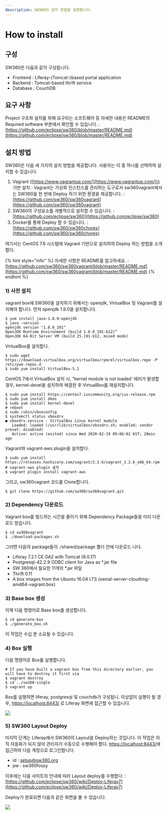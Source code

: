 ```yaml
---
description: SW360의 설치 방법을 설명합니다.
---
```


# How to install

## 구성

SW360은 다음과 같이 구성됩니다. 

* Frontend : Liferay-\(Tomcat-\)based portal application
* Backend : Tomcat-based thrift service
* Database : CouchDB

## 요구 사항

Project 구조와 설치를 위해 요구되는 소프트웨어 등 자세한 내용은 README의 Required software 부분에서 확인할 수 있습니다. : [https://github.com/eclipse/sw360/blob/master/README.md](https://github.com/eclipse/sw360/blob/master/README.md)

## 설치 방법

SW360은 다음 세 가지의 설치 방법을 제공합니다. 사용자는 이 중 하나를 선택하여 설치할 수 있습니다. 

1. Vagrant \([https://www.vagrantup.com/](https://www.vagrantup.com/)\) 기반 설치 : Vagrant는 가상화 인스턴스를 관리하는 도구로서 sw360vagrant에서는 SW360을 한 번에 Deploy 하기 위한 환경을 제공합니다. : [https://github.com/sw360/sw360vagrant](https://github.com/sw360/sw360vagrant)
2. SW360의 구성요소를 개별적으로 설치할 수 있습니다. : [https://github.com/eclipse/sw360](https://github.com/eclipse/sw360)
3. Docker를 통해 Deploy 할 수 있습니다. : [https://github.com/sw360/sw360chores](https://github.com/sw360/sw360chores)

여기서는 CentOS 7.6 시스템에 Vagrant 기반으로 설치하여 Deploy 하는 방법을 소개합다. 

{% hint style="info" %}
자세한 사항은 README를 참고하세요. : [https://github.com/sw360/sw360vagrant/blob/master/README.md](https://github.com/sw360/sw360vagrant/blob/master/README.md)
{% endhint %}

### 1\) 사전 설치

vagrant box에 SW360을 설치하기 위해서는 openjdk, VirtualBox 및 Vagrant를 설치해야 합니다. 먼저 openjdk 1.8.0을 설치합니다.

```text
$ yum install java-1.8.0-openjdk
$ java -version
openjdk version "1.8.0_191"
OpenJDK Runtime Environment (build 1.8.0_191-b12)”
OpenJDK 64-Bit Server VM (build 25.191-b12, mixed mode)
```

VirtualBox를 설치합다.

```text
$ sudo wget https://download.virtualbox.org/virtualbox/rpm/el/virtualbox.repo -P /etc/yum.repos.d
$ sudo yum install VirtualBox-5.2
```

CentOS 7에서 VirtualBox 설치 시, “kernel module is not loaded’ 에러가 발생할 경우, kernel-devel을 설치하여 해결한 후 VirtualBox를 재설치합니다.

```text
$ sudo yum install https://centos7.iuscommunity.org/ius-release.rpm
$ sudo yum install dkms
$ sudo yum install kernel-devel
# reboot
$ sudo /sbin/vboxconfig
$ systemctl status vboxdrv
● vboxdrv.service - VirtualBox Linux kernel module
   Loaded: loaded (/usr/lib/virtualbox/vboxdrv.sh; enabled; vendor preset: disabled)
   Active: active (exited) since Wed 2020-02-19 09:06:02 KST; 20min ago
```

Vagrant와 vagrant-aws plugin을 설치합다.

```text
$ sudo yum install https://releases.hashicorp.com/vagrant/2.2.6/vagrant_2.2.6_x86_64.rpm 
# vagrant-aws plugin 설치
$ vagrant plugin install vagrant-aws
```

그리고, sw360vagrant 코드를 Clone합니다.

```text
$ git clone https://github.com/sw360/sw360vagrant.git
```

### 2\) Dependency 다운로드

Vagrant box를 빌드하는 시간을 줄이기 위해 Dependency Package들을 미리 다운로드 받습니다.

```text
$ cd sw360vagrant
$ ./download-packages.sh
```

그러면 다음의 package들이 ./shared/package 폴더 안에 다운로드 니다.

* Liferay 7.2.1 CE GA2 with Tomcat \(9.0.17\)
* Postgresql-42.2.9 ODBC client for Java as \*.jar file
* SW 360에서 필요한 11개의 \*.jar 파일
* Thrift 0.11
* A box images from the Ubuntu 16.04 LTS \(xenial-server-cloudimg-amd64-vagrant.box\)

### **3\) Base box 생성**

이제 다음 명령어로 Base box를 생성합니다.

```text
$ cd generate-box
$ ./generate_box.sh
```

이 작업은 수십 분 소요될 수 있습니다. 

### 4\) Box 실행

다음 명령어로 Box를 실행합니다.

```text
# If you have built a vagrant box from this directory earlier, you will have to destroy it first via
$ vagrant destroy
$ cd ../sw360-single
$ vagrant up
```

Box를 실행하면 liferay, postgresql 및 couchdb가 구성됩니. 이상없이 실행이 될 경우, [https://localhost:8443/](https://localhost:8443/) 로 Liferay 화면에 접근할 수 있습니다.

![](https://lh6.googleusercontent.com/leof_ntxQlxjDeD91E7ZfwWY0ftUlD0D_L58AkeNJb_bEFFzKvuL28yzb4iIA6-bAuSfQydo-gVBlnn5EVGGBKcPh0-6Y7p2Qbar74qpB4uwa_nibrV535NJwEIpWXZPFeNUSRd-)

### 5\) SW360 Layout Deploy

마지막 단계는 Liferay에서 SW360의 Layout을 Deploy하는 것입니다. 이 작업은 아직 자동화가 되지 않아 관리자가 수동으로 수행해야 합다. [https://localhost:8443/](https://localhost:8443/)에 접근하여 다음 계정으로 로그인합니다. 

* id : [setup@sw360.org](mailto:setup@sw360.org)
* pw : sw360fossy

이후에는 다음 사이트의 안내에 따라 Layout deploy를 수행합다. : [https://github.com/eclipse/sw360/wiki/Deploy-Liferay7](https://github.com/eclipse/sw360/wiki/Deploy-Liferay7)

Deploy가 완료되면 다음과 같은 화면을 볼 수 있습니다. 

![](https://lh5.googleusercontent.com/INu1-WWi1-SA9P61IMNlgZhugTXbiwbSKUOu2eWq_d5sIIp8NfqxQntwId41ZDmTG6_5Ope8GdU1J2S0adaJDolM09dtfkwIbOE2gTDC4MZXMxhX9kN28E4Yj8a3deBUHBL7yCqj)


